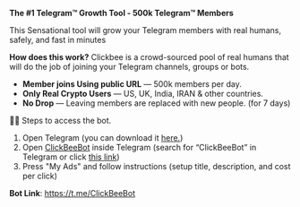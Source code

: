 <b>The #1 Telegram™ Growth Tool - 500k Telegram™ Members</b>

This Sensational tool will grow your Telegram members with real humans, safely, and fast in minutes

<b>How does this work?</b>
Clickbee is a crowd-sourced pool of real humans that will do the job of joining your Telegram channels, groups or bots.

* <b>Member joins Using public URL</b> — 500k members per day.
* <b>Only Real Crypto Users</b> — US, UK, India, IRAN & other countries.
* <b>No Drop</b> — Leaving members are replaced with new people. (for 7 days)

✍🏻 Steps to access the bot.
1. Open Telegram 
(you can download it [here.](http://Telegram.org))
2. Open [ClickBeeBot](https://t.me/ClickBeeBot) inside Telegram 
(search for “ClickBeeBot” in Telegram or click [this link](https://t.me/ClickBeeBot))
3. Press "My Ads" and follow instructions
(setup title, description, and cost per click)

<b>Bot Link</b>: https://t.me/ClickBeeBot
